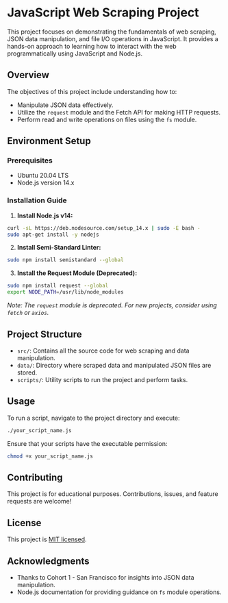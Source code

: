 # JavaScript Web Scraping Project

This project focuses on demonstrating the fundamentals of web scraping, JSON data manipulation, and file I/O operations in JavaScript. It provides a hands-on approach to learning how to interact with the web programmatically using JavaScript and Node.js.

## Overview

The objectives of this project include understanding how to:

- Manipulate JSON data effectively.
- Utilize the `request` module and the Fetch API for making HTTP requests.
- Perform read and write operations on files using the `fs` module.

## Environment Setup

### Prerequisites

- Ubuntu 20.04 LTS
- Node.js version 14.x

### Installation Guide

1. **Install Node.js v14:**

```bash
curl -sL https://deb.nodesource.com/setup_14.x | sudo -E bash -
sudo apt-get install -y nodejs
```

2. **Install Semi-Standard Linter:**

```bash
sudo npm install semistandard --global
```

3. **Install the Request Module (Deprecated):**

```bash
sudo npm install request --global
export NODE_PATH=/usr/lib/node_modules
```

*Note: The `request` module is deprecated. For new projects, consider using `fetch` or `axios`.*

## Project Structure

- `src/`: Contains all the source code for web scraping and data manipulation.
- `data/`: Directory where scraped data and manipulated JSON files are stored.
- `scripts/`: Utility scripts to run the project and perform tasks.

## Usage

To run a script, navigate to the project directory and execute:

```bash
./your_script_name.js
```

Ensure that your scripts have the executable permission:

```bash
chmod +x your_script_name.js
```

## Contributing

This project is for educational purposes. Contributions, issues, and feature requests are welcome!

## License

This project is [MIT licensed](LICENSE).

## Acknowledgments

- Thanks to Cohort 1 - San Francisco for insights into JSON data manipulation.
- Node.js documentation for providing guidance on `fs` module operations.
